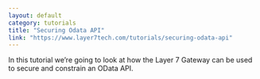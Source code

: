 ```yaml
---
layout: default
category: tutorials
title: "Securing Odata API"
link: "https://www.layer7tech.com/tutorials/securing-odata-api"
---
```

In this tutorial we’re going to look at how the Layer 7 Gateway can be used to secure and constrain an OData API. 
